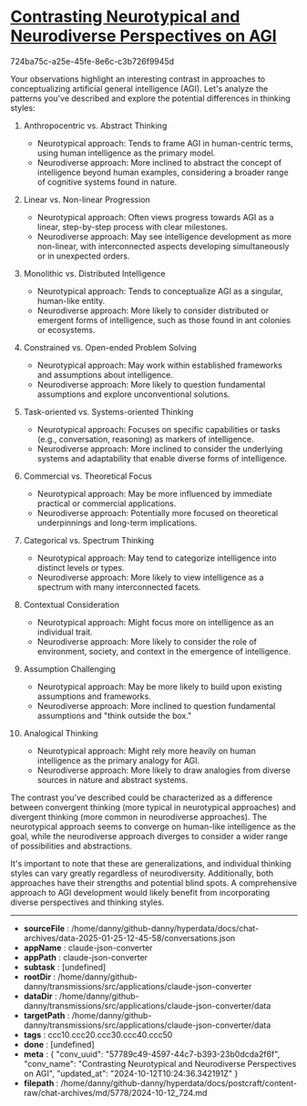 # [Contrasting Neurotypical and Neurodiverse Perspectives on AGI](https://claude.ai/chat/57789c49-4597-44c7-b393-23b0dcda2f6f)

724ba75c-a25e-45fe-8e6c-c3b726f9945d

 Your observations highlight an interesting contrast in approaches to conceptualizing artificial general intelligence (AGI). Let's analyze the patterns you've described and explore the potential differences in thinking styles:

1. Anthropocentric vs. Abstract Thinking
   - Neurotypical approach: Tends to frame AGI in human-centric terms, using human intelligence as the primary model.
   - Neurodiverse approach: More inclined to abstract the concept of intelligence beyond human examples, considering a broader range of cognitive systems found in nature.

2. Linear vs. Non-linear Progression
   - Neurotypical approach: Often views progress towards AGI as a linear, step-by-step process with clear milestones.
   - Neurodiverse approach: May see intelligence development as more non-linear, with interconnected aspects developing simultaneously or in unexpected orders.

3. Monolithic vs. Distributed Intelligence
   - Neurotypical approach: Tends to conceptualize AGI as a singular, human-like entity.
   - Neurodiverse approach: More likely to consider distributed or emergent forms of intelligence, such as those found in ant colonies or ecosystems.

4. Constrained vs. Open-ended Problem Solving
   - Neurotypical approach: May work within established frameworks and assumptions about intelligence.
   - Neurodiverse approach: More likely to question fundamental assumptions and explore unconventional solutions.

5. Task-oriented vs. Systems-oriented Thinking
   - Neurotypical approach: Focuses on specific capabilities or tasks (e.g., conversation, reasoning) as markers of intelligence.
   - Neurodiverse approach: More inclined to consider the underlying systems and adaptability that enable diverse forms of intelligence.

6. Commercial vs. Theoretical Focus
   - Neurotypical approach: May be more influenced by immediate practical or commercial applications.
   - Neurodiverse approach: Potentially more focused on theoretical underpinnings and long-term implications.

7. Categorical vs. Spectrum Thinking
   - Neurotypical approach: May tend to categorize intelligence into distinct levels or types.
   - Neurodiverse approach: More likely to view intelligence as a spectrum with many interconnected facets.

8. Contextual Consideration
   - Neurotypical approach: Might focus more on intelligence as an individual trait.
   - Neurodiverse approach: More likely to consider the role of environment, society, and context in the emergence of intelligence.

9. Assumption Challenging
   - Neurotypical approach: May be more likely to build upon existing assumptions and frameworks.
   - Neurodiverse approach: More inclined to question fundamental assumptions and "think outside the box."

10. Analogical Thinking
    - Neurotypical approach: Might rely more heavily on human intelligence as the primary analogy for AGI.
    - Neurodiverse approach: More likely to draw analogies from diverse sources in nature and abstract systems.

The contrast you've described could be characterized as a difference between convergent thinking (more typical in neurotypical approaches) and divergent thinking (more common in neurodiverse approaches). The neurotypical approach seems to converge on human-like intelligence as the goal, while the neurodiverse approach diverges to consider a wider range of possibilities and abstractions.

It's important to note that these are generalizations, and individual thinking styles can vary greatly regardless of neurodiversity. Additionally, both approaches have their strengths and potential blind spots. A comprehensive approach to AGI development would likely benefit from incorporating diverse perspectives and thinking styles.

---

* **sourceFile** : /home/danny/github-danny/hyperdata/docs/chat-archives/data-2025-01-25-12-45-58/conversations.json
* **appName** : claude-json-converter
* **appPath** : claude-json-converter
* **subtask** : [undefined]
* **rootDir** : /home/danny/github-danny/transmissions/src/applications/claude-json-converter
* **dataDir** : /home/danny/github-danny/transmissions/src/applications/claude-json-converter/data
* **targetPath** : /home/danny/github-danny/transmissions/src/applications/claude-json-converter/data
* **tags** : ccc10.ccc20.ccc30.ccc40.ccc50
* **done** : [undefined]
* **meta** : {
  "conv_uuid": "57789c49-4597-44c7-b393-23b0dcda2f6f",
  "conv_name": "Contrasting Neurotypical and Neurodiverse Perspectives on AGI",
  "updated_at": "2024-10-12T10:24:36.342191Z"
}
* **filepath** : /home/danny/github-danny/hyperdata/docs/postcraft/content-raw/chat-archives/md/5778/2024-10-12_724.md